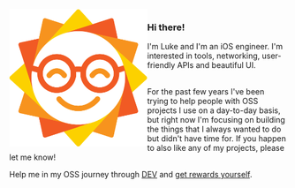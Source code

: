 <img align="left" src="img/avatar@2x.png" width="250" />

### Hi there! <br />
I'm Luke and I'm an iOS engineer.
I'm interested in tools, networking, user-friendly APIs and beautiful UI.<br /><br />

For the past few years I've been trying to help people with OSS projects I use on a day-to-day basis, but right now I'm focusing on building the things that I always wanted to do but didn't have time for. If you happen to also like any of my projects, please let me know!

Help me in my OSS journey through [DEV](https://stakes.social/0x5C7db549a025586DEc6667b3c0217e2e97f19033) and [get rewards yourself](https://twitter.com/thesunshinejr/status/1367830458566860812).
